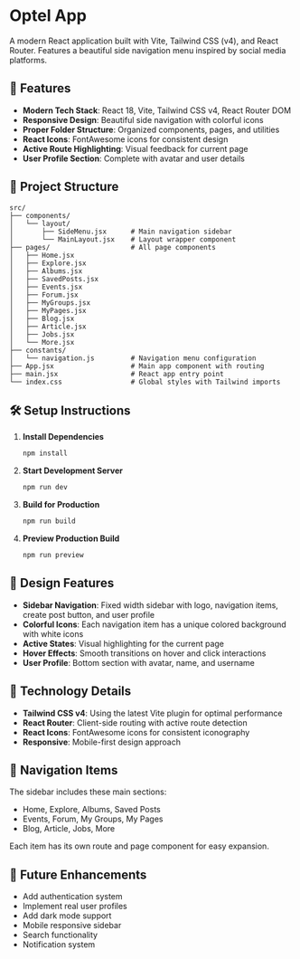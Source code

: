 # Optel App

A modern React application built with Vite, Tailwind CSS (v4), and React Router. Features a beautiful side navigation menu inspired by social media platforms.

## 🚀 Features

- **Modern Tech Stack**: React 18, Vite, Tailwind CSS v4, React Router DOM
- **Responsive Design**: Beautiful side navigation with colorful icons
- **Proper Folder Structure**: Organized components, pages, and utilities
- **React Icons**: FontAwesome icons for consistent design
- **Active Route Highlighting**: Visual feedback for current page
- **User Profile Section**: Complete with avatar and user details

## 📁 Project Structure

```
src/
├── components/
│   └── layout/
│       ├── SideMenu.jsx      # Main navigation sidebar
│       └── MainLayout.jsx    # Layout wrapper component
├── pages/                    # All page components
│   ├── Home.jsx
│   ├── Explore.jsx
│   ├── Albums.jsx
│   ├── SavedPosts.jsx
│   ├── Events.jsx
│   ├── Forum.jsx
│   ├── MyGroups.jsx
│   ├── MyPages.jsx
│   ├── Blog.jsx
│   ├── Article.jsx
│   ├── Jobs.jsx
│   └── More.jsx
├── constants/
│   └── navigation.js         # Navigation menu configuration
├── App.jsx                   # Main app component with routing
├── main.jsx                  # React app entry point
└── index.css                 # Global styles with Tailwind imports
```

## 🛠️ Setup Instructions

1. **Install Dependencies**
   ```bash
   npm install
   ```

2. **Start Development Server**
   ```bash
   npm run dev
   ```

3. **Build for Production**
   ```bash
   npm run build
   ```

4. **Preview Production Build**
   ```bash
   npm run preview
   ```

## 🎨 Design Features

- **Sidebar Navigation**: Fixed width sidebar with logo, navigation items, create post button, and user profile
- **Colorful Icons**: Each navigation item has a unique colored background with white icons
- **Active States**: Visual highlighting for the current page
- **Hover Effects**: Smooth transitions on hover and click interactions
- **User Profile**: Bottom section with avatar, name, and username

## 🔧 Technology Details

- **Tailwind CSS v4**: Using the latest Vite plugin for optimal performance
- **React Router**: Client-side routing with active route detection
- **React Icons**: FontAwesome icons for consistent iconography
- **Responsive**: Mobile-first design approach

## 📝 Navigation Items

The sidebar includes these main sections:
- Home, Explore, Albums, Saved Posts
- Events, Forum, My Groups, My Pages
- Blog, Article, Jobs, More

Each item has its own route and page component for easy expansion.

## 🎯 Future Enhancements

- Add authentication system
- Implement real user profiles
- Add dark mode support
- Mobile responsive sidebar
- Search functionality
- Notification system 